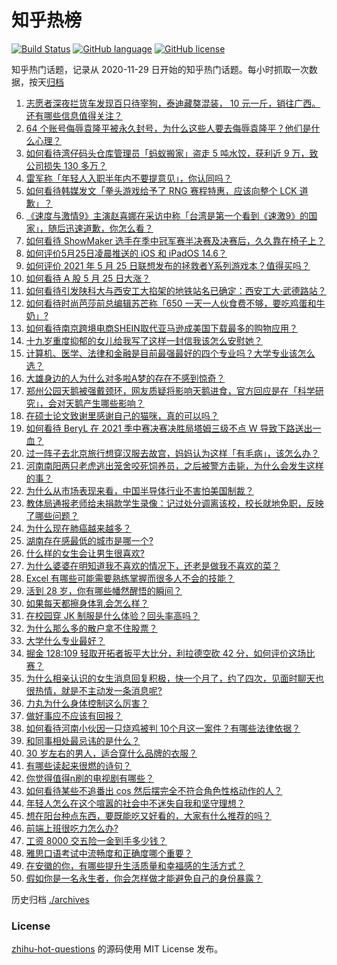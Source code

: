 # 知乎热榜
[![Build Status](https://github.com/ToWeLong/zhihu-hot-questions/workflows/CI/badge.svg)](https://github.com/ToWeLong/zhihu-hot-questions/actions)
[![GitHub language](https://img.shields.io/badge/language-golang-orange.svg)](https://golang.org/)
[![GitHub license](https://img.shields.io/github/license/ToWeLong/zhihu-hot-questions)](https://github.com/ToWeLong/zhihu-hot-questions/blob/main/LICENSE)

知乎热门话题，记录从 2020-11-29 日开始的知乎热门话题。每小时抓取一次数据，按天[归档](./archives)

<!-- BEGIN -->

1. [志愿者深夜拦货车发现百只待宰狗，泰迪藏獒混装， 10 元一斤，销往广西。还有哪些信息值得关注？](https://www.zhihu.com/question/461282064)
1. [64 个账号侮辱袁隆平被永久封号，为什么这些人要去侮辱袁隆平？他们是什么心理？](https://www.zhihu.com/question/461316765)
1. [如何看待湾仔码头仓库管理员「蚂蚁搬家」盗走 5 吨水饺，获利近 9 万，致公司损失 130 多万？](https://www.zhihu.com/question/461183162)
1. [雷军称「年轻人入职半年内不要提意见」，你认同吗？](https://www.zhihu.com/question/461347400)
1. [如何看待韩媒发文「拳头游戏给予了 RNG 赛程特惠，应该向整个 LCK 道歉」？](https://www.zhihu.com/question/461315452)
1. [《速度与激情9》主演赵喜娜在采访中称「台湾是第一个看到《速激9》的国家」，随后迅速道歉，你怎么看？](https://www.zhihu.com/question/461250975)
1. [如何看待 ShowMaker 选手在季中冠军赛半决赛及决赛后，久久靠在椅子上？](https://www.zhihu.com/question/460956969)
1. [如何评价5月25日凌晨推送的 iOS 和 iPadOS 14.6？](https://www.zhihu.com/question/461255795)
1. [如何评价 2021 年 5 月 25 日联想发布的拯救者Y系列游戏本？值得买吗？](https://www.zhihu.com/question/461301869)
1. [如何看待 A 股 5 月 25 日大涨？](https://www.zhihu.com/question/461315219)
1. [如何看待引发陕科大与西安工大掐架的地铁站名已确定：西安工大·武德路站？](https://www.zhihu.com/question/461160602)
1. [如何看待时尚芭莎前总编辑苏芒称「650 一天一人伙食费不够，要吃鸡蛋和牛奶」?](https://www.zhihu.com/question/461057693)
1. [如何看待南京跨境电商SHEIN取代亚马逊成美国下载最多的购物应用？](https://www.zhihu.com/question/461229919)
1. [十九岁重度抑郁的女儿给我写了这样一封信我该怎么安慰她？](https://www.zhihu.com/question/460881487)
1. [计算机、医学、法律和金融是目前最强最好的四个专业吗？大学专业该怎么选？](https://www.zhihu.com/question/458947942)
1. [大雄身边的人为什么对多啦A梦的存在不感到惊奇？](https://www.zhihu.com/question/284594524)
1. [郑州公园天鹅被强戴颈环，网友质疑将影响天鹅进食，官方回应是在「科学研究」，会对天鹅产生哪些影响？](https://www.zhihu.com/question/461338939)
1. [在硕士论文致谢里感谢自己的猫咪，真的可以吗？](https://www.zhihu.com/question/461220227)
1. [如何看待 BeryL 在 2021 季中赛决赛决胜局塔姆三级不点 W 导致下路送出一血？](https://www.zhihu.com/question/461134288)
1. [过一阵子去北京旅行想穿汉服去故宫，妈妈认为这样「有毛病」，该怎么办？](https://www.zhihu.com/question/456328349)
1. [河南南阳两只老虎逃出笼舍咬死饲养员，之后被警方击毙，为什么会发生这样的事？](https://www.zhihu.com/question/461359417)
1. [为什么从市场表现来看，中国半导体行业不害怕美国制裁？](https://www.zhihu.com/question/459925498)
1. [教体局通报老师给未捐款学生录像：记过处分调离该校，校长就地免职，反映了哪些问题？](https://www.zhihu.com/question/460650421)
1. [为什么现在肺癌越来越多？](https://www.zhihu.com/question/454025025)
1. [湖南存在感最低的城市是哪一个?](https://www.zhihu.com/question/386810766)
1. [什么样的女生会让男生很喜欢?](https://www.zhihu.com/question/375563536)
1. [为什么婆婆在明知道我不喜欢的情况下，还老是做我不喜欢的菜？](https://www.zhihu.com/question/455272913)
1. [Excel 有哪些可能需要熟练掌握而很多人不会的技能？](https://www.zhihu.com/question/21758700)
1. [活到 28 岁，你有哪些幡然醒悟的瞬间？](https://www.zhihu.com/question/461293445)
1. [如果每天都擦身体乳会怎么样？](https://www.zhihu.com/question/282225899)
1. [在校园穿 JK 制服是什么体验？回头率高吗？](https://www.zhihu.com/question/294151930)
1. [为什么那么多的散户拿不住股票？](https://www.zhihu.com/question/454430837)
1. [大学什么专业最好？](https://www.zhihu.com/question/309589722)
1. [掘金 128:109 轻取开拓者扳平大比分，利拉德空砍 42 分，如何评价这场比赛？](https://www.zhihu.com/question/461274276)
1. [为什么相亲认识的女生消息回复积极，快一个月了，约了四次，见面时聊天也很热情，就是不主动发一条消息呢?](https://www.zhihu.com/question/460678480)
1. [力丸为什么身体控制这么厉害？](https://www.zhihu.com/question/461231751)
1. [做好事应不应该有回报？](https://www.zhihu.com/question/324276814)
1. [如何看待河南小伙因一只烧鸡被判 10个月这一案件？有哪些法律依据？](https://www.zhihu.com/question/460929448)
1. [和同事相处最忌讳的是什么？](https://www.zhihu.com/question/294492493)
1. [30 岁左右的男人，适合穿什么品牌的衣服？](https://www.zhihu.com/question/317625716)
1. [有哪些读起来很燃的诗句？](https://www.zhihu.com/question/452583924)
1. [你觉得值得n刷的电视剧有哪些？](https://www.zhihu.com/question/379644335)
1. [如何看待某些不追番出 cos 然后摆完全不符合角色性格动作的人？](https://www.zhihu.com/question/459918581)
1. [年轻人怎么在这个喧嚣的社会中不迷失自我和坚守理想？](https://www.zhihu.com/question/26557967)
1. [想在阳台种点东西，要既能吃又好看的，大家有什么推荐的吗？](https://www.zhihu.com/question/460313478)
1. [前端上班很吃力怎么办?](https://www.zhihu.com/question/458055934)
1. [工资 8000 交五险一金到手多少钱？](https://www.zhihu.com/question/372675379)
1. [雅思口语考试中流畅度和正确度哪个重要？](https://www.zhihu.com/question/41099771)
1. [在安徽的你，有哪些提升生活质量和幸福感的生活方式？](https://www.zhihu.com/question/460182342)
1. [假如你是一名永生者，你会怎样做才能避免自己的身份暴露？](https://www.zhihu.com/question/438453657)

<!-- END -->

历史归档 [./archives](./archives)


### License
[zhihu-hot-questions](https://github.com/towelong/zhihu-hot-questions) 的源码使用 MIT License 发布。